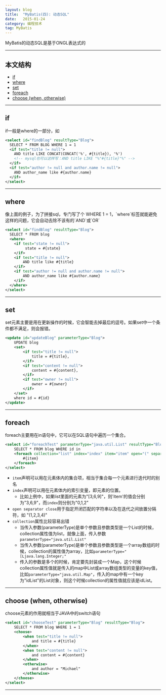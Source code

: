 ```yaml
---
layout: blog
title:  "MyBatis(四): 动态SQL"
date:   2015-01-24
category: 编程技术  
tag: MyBatis
---
```


MyBatis的动态SQL是基于ONGL表达式的




*****

## 本文结构

* [if](#if)
* [where](#where)
* [set](#set)
* [foreach](#foreach)
* [choose (when, otherwise)](#choose)

*****

<h2 id="if"> if </h2>

if一般是where的一部分，如

```xml
<select id="findBlog" resultType="Blog">
  SELECT * FROM BLOG WHERE 1 = 1
  <if test="title != null">
    AND title LIKE CONCAT(CONCAT('%', #{title}), '%')
    <!-- mysql也可以这样写：AND title LIKE "%"#{title}"%" -->
  </if>
  <if test="author != null and author.name != null">
    AND author_name like #{author.name}
  </if>
</select>
```

*****

<h2 id="where"> where </h2>
像上面的例子，为了拼接sql，专门写了个 WHERE 1 = 1，`where`标签就能避免这样的问题，它会自动去除不该有的`AND`或`OR`

```xml
<select id="findBlog" resultType="Blog">
  SELECT * FROM blog
  <where>
    <if test="state != null">
         state = #{state}
    </if>
    <if test="title != null">
        AND title like #{title}
    </if>
    <if test="author != null and author.name != null">
        AND author_name like #{author.name}
    </if>
  </where>
</select>
```

*****

<h2 id="set"> set </h2>
set元素主要是用在更新操作的时候，它会智能去掉最后的逗号。如果set中一个条件都不满足，则会报错。

```xml
<update id="updateBlog" parameterType="Blog">  
    UPDATE blog  
    <set>  
        <if test="title != null">  
            title = #{title},  
        </if>  
        <if test="content != null">  
            content = #{content},  
        </if>  
        <if test="owner != null">  
            owner = #{owner}  
        </if>  
    </set>  
    where id = #{id}  
</update>  
```

*****

<h2 id="foreach"> foreach </h2>
foreach主要用在in语句中，它可以在SQL语句中遍历一个集合。

```xml
<select id="foreachTest" parameterType="java.util.List" resultType="Blog">  
    SELECT * FROM blog WHERE id in  
    <foreach collection="list" index="index" item="item" open="(" separator="," close=")">  
        #{item}  
    </foreach>  
</select>
```

* `item`声明可以用在元素体内的集合项，相当于集合每一个元素进行迭代时的别名  
* `index`声明可以用在元素体内的索引变量，即元素的位置。
  * 比如上例中，如果list里面的元素为"[3,6,9]"，则'item'的值会分别为"3,6,9"，而`index`则分别为"0,1,2"
* `open separator close`用于指定开闭匹配的字符串以及在迭代之间放置分隔符，如 "(1,2,3,4)"
* `collection`属性比较容易出错
  * 当传入参数(parameterType)是单个参数且参数类型是一个List的时候，collection属性值为list，就像上面，传入参数`parameterType="java.util.List"`
  * 当传入参数(parameterType)是单个参数且参数类型是一个array数组的时候，collection的属性值为array，比如`parameterType="[Ljava.lang.Integer;"`
  * 传入的参数是多个的时候，肯定要先封装成一个Map，这个时候collection属性值就是传入的map中List或array数组类型的变量的key值，比如`parameterType="java.util.Map"`，传入的map中有一个key为"idList"的List对象，则这个时候collection的属性值就应该是idList。

*****

<h2 id="choose"> choose (when, otherwise) </h2>
choose元素的作用就相当于JAVA中的switch语句

```xml
<select id="chooseTest" parameterType="Blog" resultType="Blog">  
    SELECT * FROM blog WHERE 1 = 1   
    <choose>  
        <when test="title != null">  
            and title = #{title}  
        </when>  
        <when test="content != null">  
            and content = #{content}  
        </when>  
        <otherwise>  
            and author = "Michael"  
        </otherwise>  
    </choose>  
</select>
```

*****
